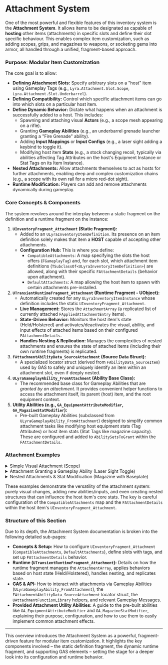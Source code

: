 # Attachment System

One of the most powerful and flexible features of this inventory system is the **Attachment System**. It allows items to be designated as capable of **hosting** other items (attachments) in specific slots and define their slot specific behaviour. This enables complex item customization, such as adding scopes, grips, and magazines to weapons, or socketing gems into armor, all handled through a unified, fragment-based approach.

### Purpose: Modular Item Customization

The core goal is to allow:

* **Defining Attachment Slots:** Specify arbitrary slots on a "host" item using Gameplay Tags (e.g., `Lyra.Attachment.Slot.Scope`, `Lyra.Attachment.Slot.Underbarrel`).
* **Defining Compatibility:** Control which specific attachment items can go into which slots on a particular host item.
* **Define Dynamic Behavior:** Dictate what happens when an attachment is successfully added to a host. This includes:
  * Spawning and attaching visual **Actors** (e.g., a scope mesh appearing on a rifle).
  * Granting **Gameplay Abilities** (e.g., an underbarrel grenade launcher granting a "Fire Grenade" ability).
  * Adding **Input Mappings** or **Input Configs** (e.g., a laser sight adding a keybind to toggle it).
  * Modifying host item **Stats** (e.g., a stock changing recoil, typically via abilities affecting Tag Attributes on the host's Equipment Instance or Stat Tags on its Item Instance).
* **Nested Attachments:** Allow attachments themselves to act as hosts for further attachments, enabling deep and complex customization chains (e.g., a scope with its own rail for a micro red-dot sight).
* **Runtime Modification:** Players can add and remove attachments dynamically during gameplay.

### Core Concepts & Components

The system revolves around the interplay between a static fragment on the definition and a runtime fragment on the instance:

1. **`UInventoryFragment_Attachment` (Static Fragment):**
   * Added to an `ULyraInventoryItemDefinition`. Its presence on an item definition solely makes that item a **HOST** capable of accepting other attachments.
   * **Configuration Hub:** This is where you define:
     * `CompatibleAttachments`: A map specifying the slots the host offers (`FGameplayTag`) and, for each slot, which attachment item definitions (`TSubclassOf<ULyraInventoryItemDefinition>`) are allowed, along with their specific `FAttachmentDetails` (behavior upon attachment).
     * `DefaultAttachments`: A map allowing the host item to spawn with certain attachments pre-installed.
2. **`UTransientRuntimeFragment_Attachment` (Runtime Fragment - UObject):**
   * Automatically created for any `ULyraInventoryItemInstance` whose definition includes the static `UInventoryFragment_Attachment`.
   * **Live Management:** Stores the `AttachmentArray` (a replicated list of currently attached `FAppliedAttachmentEntry` items).
   * **State-Driven Behavior:** Monitors the host item's state (Held/Holstered) and activates/deactivates the visual, ability, and input effects of attached items based on their configured `FAttachmentDetails`.
   * **Handles Nesting & Replication:** Manages the complexities of nested attachments and ensures the state of attached items (including their own runtime fragments) is replicated.
3. **`FAttachmentAbilityData_SourceAttachment` (Source Data Struct):**
   * A specialized locator struct (derived from `FAbilityData_SourceItem`) used by GAS to safely and uniquely identify an item within an attachment slot, even if deeply nested.
4. **`ULyraGameplayAbility_FromAttachment` (Ability Base Class):**
   * The recommended base class for Gameplay Abilities that are _granted by an attachment_. It provides convenient helper functions to access the attachment itself, its parent (host) item, and the root equipment context.
5. **Utility Abilities (e.g., `GA_EquipmentAttributeModifier`, `GA_MagazineStatModifier`):**
   * Pre-built Gameplay Abilities (subclassed from `ULyraGameplayAbility_FromAttachment`) designed to simplify common attachment tasks like modifying host equipment stats (Tag Attributes) or host item stats (Stat Tags like magazine capacity). These are configured and added to `AbilitySetsToGrant` within the `FAttachmentDetails`.

### Attachment Examples

<div class="gb-stack">
<details class="gb-toggle">

<summary>Simple Visual Attachment (Scope)</summary>

**Goal:** Attach a scope mesh to a rifle. The scope itself grants no new abilities but provides a visual change.

1. **Define Items & Fragments:**
   * **Host Item (`ID_Rifle_Marksman`):**
     * Has `UInventoryFragment_EquippableItem` (linked to `ED_Rifle_Marksman`).
     * Has `UInventoryFragment_Attachment` with the following in `CompatibleAttachments`:
       * Key: `Lyra.Attachment.Slot.Optic`
       * Value (`FAttachmentSlotDetails`):
         * `AttachmentDetailsMap`:
           * Key: `ID_Attachment_Scope_4x`
           * Value (`FAttachmentDetails`):
             * `AttachmentIcon`: `T_UI_Icon_OpticSlot`
             * `HolsteredAttachmentSettings`:
               * `ActorSpawnInfo`: `ActorToSpawn = BP_Scope_4x_HolsteredVariant`, `AttachSocket = rifle_optic_socket`, `AttachTransform = (Adjusted for holstered view)`
             * `HeldAttachmentSettings`:
               * `ActorSpawnInfo`: `ActorToSpawn = BP_Scope_4x_Attached`, `AttachSocket = rifle_optic_socket`, `AttachTransform = (Identity or fine-tuned for held view)`
   * **Attachment Item (`ID_Attachment_Scope_4x`):**
     * Has `UInventoryFragment_InventoryIcon` (for UI).
     * Has `UInventoryFragment_PickupItem` (to be droppable, specifying `SM_Scope_4x_Pickup` mesh).
     * _(Does NOT need `UInventoryFragment_Attachment` unless it can host further attachments)._
   * **Actor Blueprints:**
     * `BP_Scope_4x_Attached`: Contains the scope mesh intended for when the rifle is held.
     * `BP_Scope_4x_HolsteredVariant`: (Optional) A different mesh or LOD for when the rifle (and scope) are holstered.
2. **Runtime Behavior (Simplified):**
   * Player has `ID_Rifle_Marksman` equipped (instance: `RifleInstance`).
   * Player adds `ID_Attachment_Scope_4x` (instance: `ScopeInstance`) to the `Lyra.Attachment.Slot.Optic` on `RifleInstance` (e.g., via UI drag-drop triggering server-side `AddAttachmentToItemInstance`).
   * The `UTransientRuntimeFragment_Attachment` on `RifleInstance`:
     * Adds an `FAppliedAttachmentEntry` for `ScopeInstance` to its `AttachmentArray`.
     * If `RifleInstance` is currently **Held** (via `bIsEquipped` on its runtime fragment):
       * It reads `HeldAttachmentSettings` from the entry.
       * It calls `SpawnAttachmentActor`, which spawns `BP_Scope_4x_Attached` and attaches it to `RifleInstance`'s held weapon actor at `rifle_optic_socket`.
     * If `RifleInstance` is currently **Holstered** (via `bIsHolstered`):
       * It reads `HolsteredAttachmentSettings` and spawns/attaches `BP_Scope_4x_HolsteredVariant`.
   * When `RifleInstance` transitions between Held and Holstered (e.g., player swaps weapons), the `OnEquipped`/`OnHolster` callbacks on its `UTransientRuntimeFragment_Attachment` trigger deactivation of the old state's actor and activation of the new state's actor for the scope.

**Result:** The scope mesh appears correctly on the rifle, changing its visual based on whether the rifle is held or holstered.

</details>
<details class="gb-toggle">

<summary>Attachment Granting a Gameplay Ability (Laser Sight Toggle)</summary>

**Goal:** Attach a laser sight that grants the player an ability to toggle the laser on/off when the host weapon is held.

1. **Define Items & Fragments:**
   * **Host Item (`ID_Pistol_Tactical`):**
     * Has `UInventoryFragment_EquippableItem`.
     * Has `UInventoryFragment_Attachment` with `CompatibleAttachments`:
       * Key: `Lyra.Attachment.Slot.AccessoryRail`
       * Value (`FAttachmentSlotDetails`):
         * `AttachmentDetailsMap`:
           * Key: `ID_Attachment_LaserModule`
           * Value (`FAttachmentDetails`):
             * `HeldAttachmentSettings`:
               * `AbilitySetsToGrant`: `[{AS_LaserToggleAbility}]` (An Ability Set containing `GA_ToggleLaserSight`)
               * `ActorSpawnInfo`: `ActorToSpawn = BP_LaserModule_Attached` (Mesh with a controllable laser beam component)
               * `InputConfig`: (Optional) `InputConfig_LaserToggle` mapping an input action (e.g., `IA_ToggleAccessory`) to `Ability.Weapon.ToggleLaser`.
             * `HolsteredAttachmentSettings`: (Laser actor might be hidden or off, no abilities/input).
   * **Attachment Item (`ID_Attachment_LaserModule`):** Standard Icon/Pickup fragments.
   * **Ability Set (`AS_LaserToggleAbility`):** Contains `GA_ToggleLaserSight`.
   * **Gameplay Ability (`GA_ToggleLaserSight`):**
     * Inherits from `ULyraGameplayAbility_FromAttachment`.
     * In `ActivateAbility`:
       * Uses `GetAssociatedAttachmentItem()` to get the laser module instance.
       * Uses `GetSpawnAttachmentActor()` to get the `BP_LaserModule_Attached` actor instance.
       * Calls a function/event on `BP_LaserModule_Attached` to toggle its laser beam visibility/effect.
       * When ability is removed, turn off the laser beam
   * **Actor Blueprint (`BP_LaserModule_Attached`):** Contains the laser mesh and a `UParticleSystemComponent` or `UNiagaraComponent` for the laser beam, with functions to toggle its visibility.
2. **Runtime Behavior (Simplified):**
   * Player attaches `ID_Attachment_LaserModule` to `ID_Pistol_Tactical`'s accessory rail.
   * Pistol is **Held**:
     * The `UTransientRuntimeFragment_Attachment` on the pistol instance:
       * Spawns `BP_LaserModule_Attached`.
       * Grants `AS_LaserToggleAbility` to the player's ASC (Source Object will be the pistol instance, Dynamic Source Tag will be `Lyra.Attachment.Slot.AccessoryRail`).
       * (If configured) Adds `InputConfig_LaserToggle` to the player's input.
   * Player presses the input mapped in `InputConfig_LaserToggle` (e.g., 'L' key).
   * `GA_ToggleLaserSight` activates. It finds its spawned laser actor and toggles the beam.
   * Pistol is **Holstered**:
     * Abilities and Input Config from the laser module are removed. The `BP_LaserModule_Attached` might be destroyed and replaced by a holstered variant or simply hidden/disabled by its logic.

**Result:** Player gains a new ability (and potentially input) to control the laser sight only when the pistol with the laser attached is actively held.

</details>
<details class="gb-toggle">

<summary>Nested Attachments &#x26; Stat Modification (Magazine with Baseplate)</summary>

**Goal:** A rifle magazine (`ID_Attachment_Magazine_30Rnd`) attaches to a rifle. This magazine _itself_ can host a "Magazine Baseplate" attachment (`ID_Attachment_MagBase_Tactical`). The baseplate slightly improves the _rifle's_ reload speed (a Tag Attribute on the rifle's `ULyraEquipmentInstance`), and the magazine itself defines the _rifle's_ magazine capacity (a Stat Tag on the rifle's `ULyraInventoryItemInstance`).

1. **Define Items & Fragments:**
   * **Host Item (`ID_Rifle_Carbine`):**
     * Has `UInventoryFragment_EquippableItem` (links to `ED_Rifle_Carbine`).
       * `ED_Rifle_Carbine`'s `Instance Type` is `ULyraWeaponInstance` (or a subclass). This instance will have the `Weapon.Stat.ReloadSpeedMultiplier` Tag Attribute.
     * Has `UInventoryFragment_SetStats` that _might_ initialize `Weapon.Ammo.MagazineCapacity` to a default (e.g., if no magazine is attached).
     * Has `UInventoryFragment_Attachment` with `CompatibleAttachments`:
       * Key: `Lyra.Attachment.Slot.MagazineWell`
       * Value (`FAttachmentSlotDetails`):
         * `AttachmentDetailsMap`:
           * Key: `ID_Attachment_Magazine_30Rnd`
           * Value (`FAttachmentDetails` for the 30Rnd Magazine):
             * `HeldAttachmentSettings`:
               * `ActorSpawnInfo`: Spawns `BP_Magazine_30Rnd_Attached`.
               * `AbilitySetsToGrant`: `[{AS_Magazine_30Rnd_Effects}]`
             * `HolsteredAttachmentSettings`: (Likely just ActorSpawnInfo).
   * **First-Level Attachment (`ID_Attachment_Magazine_30Rnd`):**
     * Standard Icon/Pickup fragments.
     * **Crucially, also has `UInventoryFragment_Attachment`** with `CompatibleAttachments`:
       * Key: `Lyra.Attachment.Slot.MagazineBaseplate`
       * Value (`FAttachmentSlotDetails`):
         * `AttachmentDetailsMap`:
           * Key: `ID_Attachment_MagBase_Tactical`
           * Value (`FAttachmentDetails` for the Tactical Baseplate _when attached to this magazine_):
             * `HeldAttachmentSettings`:
               * `ActorSpawnInfo`: Spawns `BP_MagBase_Tactical_Attached`.
               * `AbilitySetsToGrant`: `[{AS_MagBaseplate_Tactical_Effects}]`
             * `HolsteredAttachmentSettings`: (Likely just ActorSpawnInfo).
   * **Second-Level Attachment (`ID_Attachment_MagBase_Tactical`):** Standard Icon/Pickup fragments.
2. **Define Abilities & Effects:**
   * **Ability Set (`AS_Magazine_30Rnd_Effects`):**
     * Contains an instance of your **`GA_MagazineStatModifier`** subclass (e.g., `GA_Magazine_Set30RndCapacity`).
       * `GA_Magazine_Set30RndCapacity` Defaults: Configured to set the `Weapon.Ammo.MagazineCapacity` **Stat Tag** on the _host equipment's item instance_ to `30`.
   * **Ability Set (`AS_MagBaseplate_Tactical_Effects`):**
     * Contains an instance of your **`GA_EquipmentAttributeModifier`** subclass (e.g., `GA_MagBaseplate_ReloadBonus`).
       * `GA_MagBaseplate_ReloadBonus` Defaults: Its `FloatStatModification` array is configured with:
         * `Tag`: `Weapon.Stat.ReloadSpeedMultiplier`
         * `ModificationValue`: `0.95` (example for 5% faster)
         * `ModOp`: `Multiply`
3. **Runtime Behavior (Simplified):**
   * Player has `ID_Rifle_Carbine` (`RifleInstance`) equipped and **Held**.
   * **Step A: Magazine Attached**
     * Player attaches `ID_Attachment_Magazine_30Rnd` (`MagInstance`) to `RifleInstance`'s `MagazineWell` slot.
     * The `UTransientRuntimeFragment_Attachment` on `RifleInstance` activates `MagInstance`'s behaviors because the rifle is Held.
     * `AS_Magazine_30Rnd_Effects` is granted.
     * `GA_Magazine_Set30RndCapacity` (subclass of your `GA_MagazineStatModifier`) activates:
       * It uses `GetAssociatedEquipmentItem()` to get `RifleInstance`.
       * It calls `RifleInstance->SetStatTagStack(TAG_Weapon_Ammo_MagazineCapacity, 30)`.
       * (It also handles potential ammo overflow/underflow logic if the capacity changes while ammo is present).
     * The rifle now effectively has a 30-round magazine capacity.
   * **Step B: Baseplate Attached to Magazine**
     * Player attaches `ID_Attachment_MagBase_Tactical` (`BaseplateInstance`) to `MagInstance`'s `MagazineBaseplate` slot.
     * Since `MagInstance` is active (because `RifleInstance` is Held), `MagInstance`'s `UTransientRuntimeFragment_Attachment` activates `BaseplateInstance`'s behaviors.
     * `AS_MagBaseplate_Tactical_Effects` is granted. The `SourceObject` for this grant is `MagInstance`.
     * `GA_MagBaseplate_ReloadBonus` (subclass of your `GA_EquipmentAttributeModifier`) activates:
       * It uses `GetAssociatedEquipmentInstance()` to correctly find the `ULyraEquipmentInstance` of the root `RifleInstance`.
       * It iterates its preconfigured `FloatStatModification` array.
       * It calls `RifleEquipmentInstance->ModifyTagAttribute(Weapon.Stat.ReloadSpeedMultiplier, 0.95, EFloatModOp::Multiply)` and stores the returned `FFloatStatModification` handle internally.
     * The rifle's `ReloadSpeedMultiplier` Tag Attribute is now modified.
   * **Step C: Baseplate Removed**
     * Player removes `BaseplateInstance` from `MagInstance`.
     * `GA_MagBaseplate_ReloadBonus` is removed from the ASC.
     * Its `EndAbility` (or similar cleanup) logic iterates its stored `FFloatStatModification` handles and calls `RifleEquipmentInstance->ReverseTagAttributeModification()` for each, restoring the rifle's reload speed.
   * **Step D: Magazine Removed**
     * Player removes `MagInstance` from `RifleInstance`.
     * `GA_Magazine_Set30RndCapacity` is removed.
     * Its `EndAbility` logic would revert the `Weapon.Ammo.MagazineCapacity` Stat Tag on `RifleInstance` (perhaps to a default value, or another magazine's value if one is swapped in).
     * Since `BaseplateInstance` was attached to `MagInstance`, its effects are also implicitly deactivated and cleaned up because its parent attachment (`MagInstance`) is no longer active in the context of the rifle.

**Result:**

* The rifle's magazine capacity (a Stat Tag on its Item Instance) is directly controlled by the attached magazine's specialized `GA_MagazineStatModifier`.
* An attachment _on the magazine_ (the baseplate) can correctly modify stats (Tag Attributes) on the _root weapon's Equipment Instance_ using the specialized `GA_EquipmentAttributeModifier` and its helper `GetAssociatedEquipmentInstance()`.
* Changes are properly reversed when attachments are removed due to the abilities storing modification handles or performing cleanup in their `RemoveAbility`.

</details>
</div>

These examples demonstrate the versatility of the attachment system: purely visual changes, adding new abilities/inputs, and even creating nested structures that can influence the host item's core stats. The key is careful configuration of the `CompatibleAttachments` map and the `FAttachmentDetails` within the host item's `UInventoryFragment_Attachment`.

### Structure of this Section

Due to its depth, the Attachment System documentation is broken into the following detailed sub-pages:

* **Concepts & Setup:** How to configure `UInventoryFragment_Attachment` (`CompatibleAttachments`, `DefaultAttachments`), define slots with tags, and set up `FAttachmentDetails` behavior.
* **Runtime (`UTransientRuntimeFragment_Attachment`):** Details on how the runtime fragment manages the `AttachmentArray`, applies behaviors based on host state (Held/Holstered), handles nesting, and replicates state.
* **GAS & API:** How to interact with attachments via Gameplay Abilities (`ULyraGameplayAbility_FromAttachment`), the `FAttachmentAbilityData_SourceAttachment` locator struct, the `UAttachmentFunctionLibrary` helpers, and relevant Gameplay Messages.
* &#x20;**Provided Attachment Utility Abilities:** A guide to the pre-built abilities like `GA_EquipmentAttributeModifier` and `GA_MagazineStatModifier`, explaining their purpose, configuration, and how to use them to easily implement common attachment effects.

***

This overview introduces the Attachment System as a powerful, fragment-driven feature for modular item customization. It highlights the key components involved – the static definition fragment, the dynamic runtime fragment, and supporting GAS elements – setting the stage for a deeper look into its configuration and runtime behavior.

